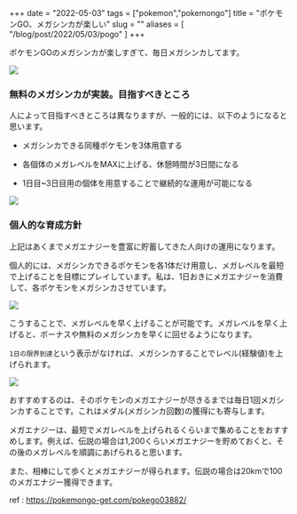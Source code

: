 +++
date = "2022-05-03"
tags = ["pokemon","pokemongo"]
title = "ポケモンGO、メガシンカが楽しい"
slug = ""
aliases = [
	"/blog/post/2022/05/03/pogo"
]
+++

ポケモンGOのメガシンカが楽しすぎて、毎日メガシンカしてます。

![](https://raw.githubusercontent.com/syui/img/master/other/pokemongo_20220503_0002.jpg)

### 無料のメガシンカが実装。目指すべきところ

人によって目指すべきところは異なりますが、一般的には、以下のようになると思います。

- メガシンカできる同種ポケモンを3体用意する

- 各個体のメガレベルをMAXに上げる、休憩時間が3日間になる

- 1日目~3日目用の個体を用意することで継続的な運用が可能になる

![](https://raw.githubusercontent.com/syui/img/master/other/pokemongo_20220503_0001.jpg)

### 個人的な育成方針

上記はあくまでメガエナジーを豊富に貯蓄してきた人向けの運用になります。

個人的には、メガシンカできるポケモンを各1体だけ用意し、メガレベルを最短で上げることを目標にプレイしています。私は、1日おきにメガエナジーを消費して、各ポケモンをメガシンカさせています。

![](https://raw.githubusercontent.com/syui/img/master/other/pokemongo_20220503_0004.jpg)

こうすることで、メガレベルを早く上げることが可能です。メガレベルを早く上げると、ボーナスや無料のメガシンカを早くに回せるようになります。

`1日の限界到達`という表示がなければ、メガシンカすることでレベル(経験値)を上げられます。

![](https://raw.githubusercontent.com/syui/img/master/other/pokemongo_20220503_0003.jpg)

おすすめするのは、そのポケモンのメガエナジーが尽きるまでは毎日1回メガシンカすることです。これはメダル(メガシンカ回数)の獲得にも寄与します。

メガエナジーは、最短でメガレベルを上げられるくらいまで集めることをおすすめします。例えば、伝説の場合は1,200くらいメガエナジーを貯めておくと、その後のメガレベルを順調にあげられると思います。

また、相棒にして歩くとメガエナジーが得られます。伝説の場合は20kmで100のメガエナジー獲得できます。

ref : https://pokemongo-get.com/pokego03882/

